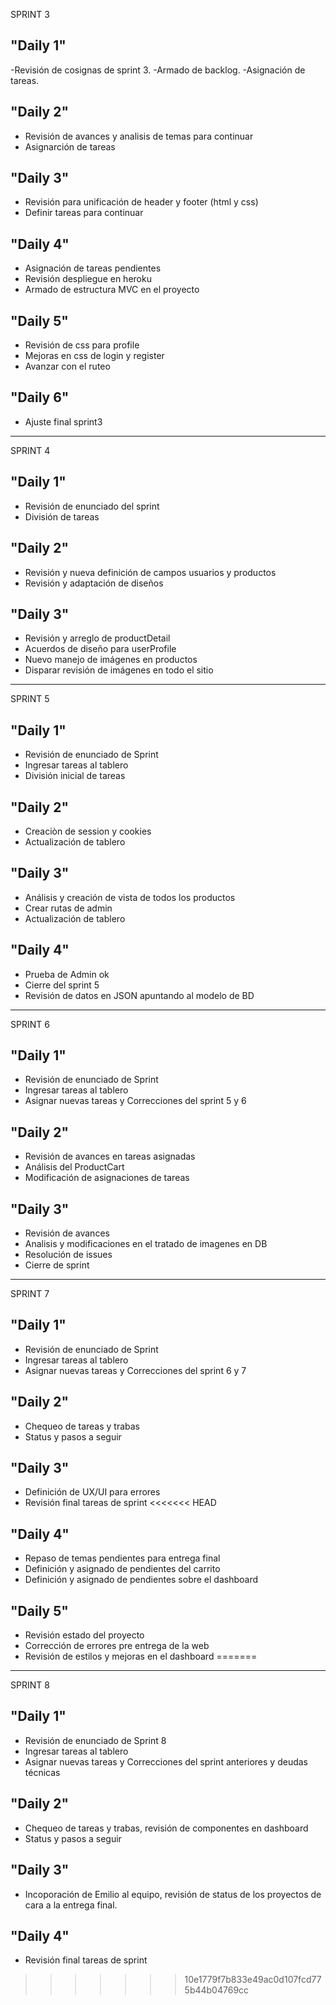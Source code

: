 SPRINT 3

## "Daily 1"

-Revisión de cosignas de sprint 3.
-Armado de backlog.
-Asignación de tareas.


## "Daily 2"

- Revisión de avances y analisis de temas para continuar
- Asignarción de tareas


## "Daily 3"

- Revisión para unificación de header y footer (html y css)
- Definir tareas para continuar


## "Daily 4"

- Asignación de tareas pendientes
- Revisión despliegue en heroku
- Armado de estructura MVC en el proyecto


## "Daily 5"
- Revisión de css para profile
- Mejoras en css de login y register
- Avanzar con el ruteo


## "Daily 6"
- Ajuste final sprint3

**************************************************

SPRINT 4
## "Daily 1"
- Revisión de enunciado del sprint
- División de tareas

## "Daily 2"
- Revisión y nueva definición de campos usuarios y productos
- Revisión y adaptación de diseños

## "Daily 3"
- Revisión y arreglo de productDetail
- Acuerdos de diseño para userProfile
- Nuevo manejo de imágenes en productos
- Disparar revisión de imágenes en todo el sitio


**************************************************

SPRINT 5
## "Daily 1"
- Revisión de enunciado de Sprint
- Ingresar tareas al tablero
- División inicial de tareas

## "Daily 2"
- Creaciòn de session y cookies
- Actualización de tablero

## "Daily 3"
- Análisis y creación de vista de todos los productos
- Crear rutas de admin
- Actualización de tablero

## "Daily 4"
- Prueba de Admin ok
- Cierre del sprint 5
- Revisión de datos en JSON apuntando al modelo de BD


**************************************************

SPRINT 6

## "Daily 1"
- Revisión de enunciado de Sprint
- Ingresar tareas al tablero
- Asignar nuevas tareas y Correcciones del sprint 5 y 6

## "Daily 2"
- Revisión de avances en tareas asignadas
- Análisis del ProductCart
- Modificación de asignaciones de tareas

## "Daily 3"
- Revisión de avances
- Analisis y modificaciones en el tratado de imagenes en DB
- Resolución de issues
- Cierre de sprint

**************************************************

SPRINT 7

## "Daily 1"
- Revisión de enunciado de Sprint
- Ingresar tareas al tablero
- Asignar nuevas tareas y Correcciones del sprint 6 y 7

## "Daily 2"
- Chequeo de tareas y trabas
- Status y pasos a seguir

## "Daily 3"
- Definición de UX/UI para errores
- Revisión final tareas de sprint
<<<<<<< HEAD

## "Daily 4"
- Repaso de temas pendientes para entrega final
- Definición y asignado de pendientes del carrito
- Definición y asignado de pendientes sobre el dashboard

## "Daily 5"
- Revisión estado del proyecto
- Corrección de errores pre entrega de la web
- Revisión de estilos y mejoras en el dashboard
=======
**************************************************

SPRINT 8

## "Daily 1"
- Revisión de enunciado de Sprint 8
- Ingresar tareas al tablero
- Asignar nuevas tareas y Correcciones del sprint anteriores y deudas técnicas

## "Daily 2"
- Chequeo de tareas y trabas, revisión de componentes en dashboard
- Status y pasos a seguir

## "Daily 3"
- Incoporación de Emilio al equipo, revisión de status de los proyectos de cara a la entrega final.

## "Daily 4"
- Revisión final tareas de sprint
>>>>>>> 10e1779f7b833e49ac0d107fcd775b44b04769cc
